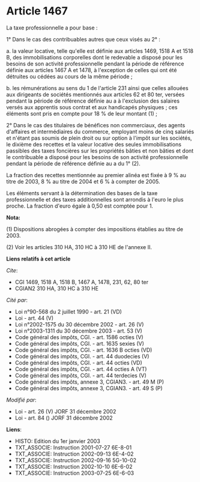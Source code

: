 # Article 1467

La taxe professionnelle a pour base :

1° Dans le cas des contribuables autres que ceux visés au 2° :

a. la valeur locative, telle qu'elle est définie aux articles 1469, 1518 A et 1518 B, des immobilisations corporelles dont le
redevable a disposé pour les besoins de son activité professionnelle pendant la période de référence définie aux articles
1467 A et 1478, à l'exception de celles qui ont été détruites ou cédées au cours de la même période ;

b. les rémunérations au sens du 1 de l'article 231 ainsi que celles allouées aux dirigeants de sociétés mentionnés aux
articles 62 et 80 ter, versées pendant la période de référence définie au a à l'exclusion des salaires versés aux apprentis
sous contrat et aux handicapés physiques ; ces éléments sont pris en compte pour 18 % de leur montant (1) ;

2° Dans le cas des titulaires de bénéfices non commerciaux, des agents d'affaires et intermédiaires du commerce, employant
moins de cinq salariés et n'étant pas soumis de plein droit ou sur option à l'impôt sur les sociétés, le dixième des recettes
et la valeur locative des seules immobilisations passibles des taxes foncières sur les propriétés bâties et non bâties et
dont le contribuable a disposé pour les besoins de son activité professionnelle pendant la période de référence définie au a
du 1° (2).

La fraction des recettes mentionnée au premier alinéa est fixée à 9 % au titre de 2003, 8 % au titre de 2004 et 6 % à compter
de 2005.

Les éléments servant à la détermination des bases de la taxe professionnelle et des taxes additionnelles sont arrondis à
l'euro le plus proche. La fraction d'euro égale à 0,50 est comptée pour 1.

**Nota:**

(1) Dispositions abrogées à compter des impositions établies au titre de 2003.

(2) Voir les articles 310 HA, 310 HC à 310 HE de l'annexe II.

**Liens relatifs à cet article**

_Cite_:

  - CGI 1469, 1518 A, 1518 B, 1467 A, 1478, 231, 62, 80 ter
  - CGIAN2 310 HA, 310 HC à 310 HE

_Cité par_:

  - Loi n°90-568 du 2 juillet 1990 - art. 21 (VD)
  - Loi - art. 44 (V)
  - Loi n°2002-1575 du 30 décembre 2002 - art. 26 (V)
  - Loi n°2003-1311 du 30 décembre 2003 - art. 53 (V)
  - Code général des impôts, CGI. - art. 1586 octies (V)
  - Code général des impôts, CGI. - art. 1635 sexies (V)
  - Code général des impôts, CGI. - art. 1636 B octies (VD)
  - Code général des impôts, CGI. - art. 44 duodecies (V)
  - Code général des impôts, CGI. - art. 44 octies (VD)
  - Code général des impôts, CGI. - art. 44 octies A (VT)
  - Code général des impôts, CGI. - art. 44 terdecies (V)
  - Code général des impôts, annexe 3, CGIAN3. - art. 49 M (P)
  - Code général des impôts, annexe 3, CGIAN3. - art. 49 S (P)

_Modifié par_:

  - Loi - art. 26 (V) JORF 31 décembre 2002
  - Loi - art. 84 () JORF 31 décembre 2002

**Liens**:

  - HISTO: Edition du 1er janvier 2003
  - TXT_ASSOCIE: Instruction 2001-07-27 6E-8-01
  - TXT_ASSOCIE: Instruction 2002-09-13 6E-4-02
  - TXT_ASSOCIE: Instruction 2002-09-16 5G-10-02
  - TXT_ASSOCIE: Instruction 2002-10-10 6E-6-02
  - TXT_ASSOCIE: Instruction 2003-07-25 6E-6-03
